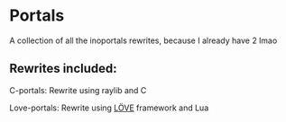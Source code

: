 # Portals
A collection of all the inoportals rewrites, because I already have 2 lmao

## Rewrites included:
C-portals:
Rewrite using raylib and C

Love-portals:
Rewrite using [LÖVE](https://love2d.org/) framework and Lua
